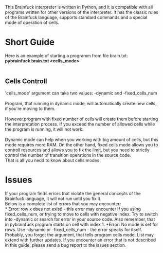 This Brainfuck interpreter is written in Python, and it is compatible with all programs written for other versions of the interpreter. It has the classic rules of the Brainfuck language, supports standard commands and a special mode of operation of cells.
<h1> Short Guide </h1>

Here is an example of starting a programm from file brain.txt: <br>
**pybrainfuck brain.txt <cells_mode>**<br>
<br>
<h2> Cells Controll </h2>
'cells_mode' argument can take two values: -dynamic and -fixed_cells_num <num> <br>
<br>
Program, that running in dynamic mode, will automatically create new cells, if you're moving to them.<br>
<br>
However,program with fixed number of cells will create them before starting the interpretation process.  If you exceed the number of allowed cells while the program is running, it will not work. <br>
<br>
Dynamic mode can help when you working with big amount of cells, but this mode requires more RAM. On the other hand, fixed cells mode allows you to controll resources and allows you to fix the limit, but you need to strictly control the number of transition operations in the source code. <br>
That is all you nedd to know about cells modes
  
  <h1> Issues </h1>
  If your program finds errors that violate the general concepts of the Brainfuck language, it will not run until you fix it.<br>
  Below is a complete list of errors that you may encounter: <br>
  * Error: row x does not exist! - this error may encounter if you using fixed_cells_num, or trying to move to cells with negative index. Try to switch into -dynamic or search for error in your source code. Also remember, that in pybrainfuck program starts on cell with index 1.
  *Error: No mode is set for rows. Use -dynamic or -fixed_cells_num <num> - the error speaks for itself. Probably, you forgot the argument, that tells program cells mode.
List may extend with further updates. If you encounter an error that is not described in this guide, please send a bug report to the issues section.
  
